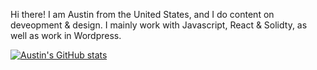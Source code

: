 Hi there!
  I am Austin from the United States, and I do content on deveopment & design. I mainly work with Javascript, React & Solidty, as well as work in Wordpress.


[![Austin's GitHub stats](https://github-readme-stats.vercel.app/api?username=bchaindeveloper)](https://github.com/anuraghazra/github-readme-stats)
